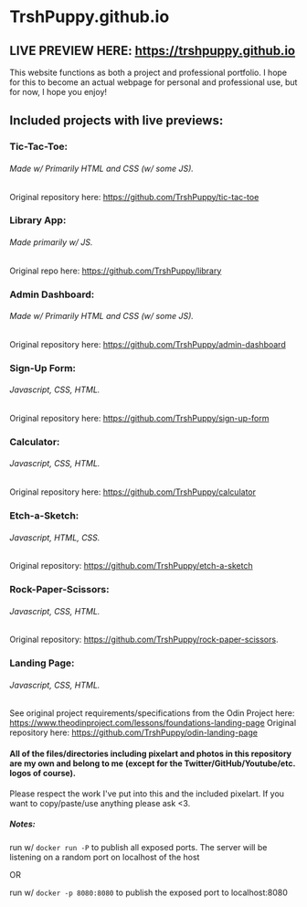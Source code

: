 # TrshPuppy.github.io

## LIVE PREVIEW HERE: https://trshpuppy.github.io

This website functions as both a project and professional portfolio. I hope for this to become an actual webpage for personal and professional use, but for now, I hope you enjoy!

## Included projects with live previews:

### Tic-Tac-Toe:

###### Made w/ Primarily HTML and CSS (w/ some JS).

Original repository here: https://github.com/TrshPuppy/tic-tac-toe

### Library App:

###### Made primarily w/ JS.

Original repo here: https://github.com/TrshPuppy/library

### Admin Dashboard:

###### Made w/ Primarily HTML and CSS (w/ some JS).

Original repository here: https://github.com/TrshPuppy/admin-dashboard

### Sign-Up Form:

###### Javascript, CSS, HTML.

Original repository here: https://github.com/TrshPuppy/sign-up-form

### Calculator:

###### Javascript, CSS, HTML.

Original repository here: https://github.com/TrshPuppy/calculator

### Etch-a-Sketch:

###### Javascript, HTML, CSS.

Original repository: https://github.com/TrshPuppy/etch-a-sketch

### Rock-Paper-Scissors:

###### Javascript, CSS, HTML.

Original repository: https://github.com/TrshPuppy/rock-paper-scissors.

### Landing Page:

###### Javascript, CSS, HTML.

See original project requirements/specifications from the Odin Project here: https://www.theodinproject.com/lessons/foundations-landing-page
Original repository here: https://github.com/TrshPuppy/odin-landing-page

#### All of the files/directories including pixelart and photos in this repository are my own and belong to me (except for the Twitter/GitHub/Youtube/etc. logos of course).

Please respect the work I've put into this and the included pixelart. If you want to copy/paste/use anything please ask <3.

##### Notes:

run w/ `docker run -P` to publish all exposed ports. The server will be listening on a random port on localhost of the host

OR

run w/ `docker -p 8080:8080` to publish the exposed port to localhost:8080
